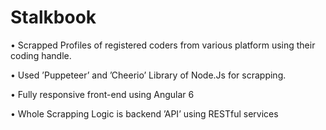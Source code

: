 # Stalkbook

• Scrapped Profiles of registered coders from various platform using their coding handle.

• Used ’Puppeteer’ and ’Cheerio’ Library of Node.Js for scrapping.

• Fully responsive front-end using Angular 6

• Whole Scrapping Logic is backend ’API’ using RESTful services
